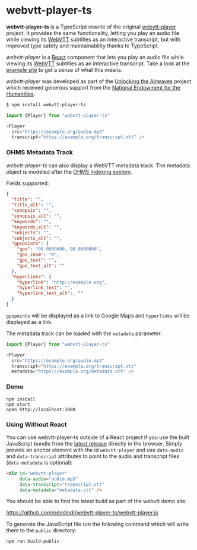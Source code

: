 # webvtt-player-ts

**webvtt-player-ts** is a TypeScript rewrite of the original [webvtt-player](https://github.com/umd-mith/webvtt-player) project. It provides the same functionality, letting you play an audio file while viewing its [WebVTT] subtitles as an interactive transcript, but with improved type safety and maintainability thanks to TypeScript.

*webvtt-player* is a [React] component that lets you play an audio file while
viewing its [WebVTT] subtitles as an interactive transcript. Take a look at the
[example site] to get a sense of what this means.

*webvtt-player* was developed as part of the [Unlocking the Airwaves] project
which received generous support from the [National Endowment for the
Humanities].

```bash
$ npm install webvtt-player-ts
```

```javascript
import {Player} from "webvtt-player-ts"

<Player
  src="https://example.org/audio.mp3"
  transcript="https://example.org/transcript.vtt" />
```

### OHMS Metadata Track

*webvtt-player-ts* can also display a WebVTT metadata track. The metadata object is modeled
after the [OHMS Indexing system](http://ohda.matrix.msu.edu/2014/11/indexing-interviews-in-ohms/).

Fields supported:

```json
{
  "title": "",
  "title_alt": "",
  "synopsis": "",
  "synopsis_alt": "",
  "keywords": "",
  "keywords_alt": "",
  "subjects": "",
  "subjects_alt": "",
  "gpspoints": {
    "gps": "00.0000000, 00.0000000",
    "gps_zoom": "0",
    "gps_text": "",
    "gps_text_alt": ""
  },
  "hyperlinks": {
    "hyperlink": "http://example.org",
    "hyperlink_text": "",
    "hyperlink_text_alt":, ""
  }
}
```

`gpspoints` will be displayed as a link to Google Maps and `hyperlinks` will be displayed as a link.

The metadata track can be loaded with the `metadata` parameter.

```javascript
import {Player} from "webvtt-player-ts"

<Player
  src="https://example.org/audio.mp3"
  transcript="https://example.org/transcript.vtt"
  metadata="https://example.org/metadata.vtt" />
```

### Demo

    npm install
    npm start
    open http://localhost:3000

[WEBVTT]: https://en.wikipedia.org/wiki/WebVTT
[JavaScript API]: https://developer.mozilla.org/en-US/docs/Web/API/WebVTT_API
[React]: https://reactjs.org/
[example site]: https://umd-mith.github.io/webvtt-player
[Unlocking the Airwaves]: https://mith.umd.edu/research/unlocking-the-airwaves/
[National Endowment for the Humanities]: https://www.neh.gov/

### Using Without React

You can use webvtt-player-ts outside of a React project if you use the built
JavaScript bundle from the [latest release](https://github.com/umd-mith/webvtt-player/releases) directly in the browser. Simply
provide an anchor element with the id `webvtt-player` and use `data-audio` and
`data-transcript` attributes to point to the audio and transcript files (`data-metadata` is optional):

```html
<div id="webvtt-player"
     data-audio="audio.mp3"
     data-transcript="transcript.vtt"
     data-metadata="metadata.vtt" />
```

You should be able to find the latest build as part of the webvtt demo site:

https://github.com/odedindi/webvtt-player-ts/webvtt-player.js

To generate the JavaScript file run the following command which will write them
to the `public` directory:

    npm run build-public

